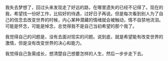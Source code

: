 我失去梦想了，回过头来发现走了好远的路，在哪里遗失的已经不记得了。现在的我，希望找一份好工作，比较好的待遇，过好日子再说。但是每次看到别人为了自己的信念去改变世界的时候，内心某种潜藏的情绪就会被触动，情不自禁地流泪。可能是怀念，可能是悼念，总觉得我不是自己当初希望的那个我了。

我觉得自己的问题是，没有去面对现实的问题。说到底，就是希望能有改变世界的激情，但是没有改变世界的决心和能力。

我觉得自己急需成长，想清楚自己想要怎样的人生，然后一步步走下去。
